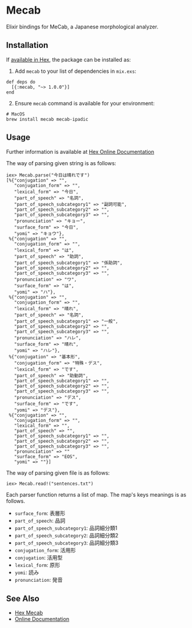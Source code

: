 # Mecab

Elixir bindings for MeCab, a Japanese morphological analyzer.


## Installation

If [available in Hex](https://hex.pm/docs/publish), the package can be installed as:

  1. Add `mecab` to your list of dependencies in `mix.exs`:

    def deps do
      [{:mecab, "~> 1.0.0"}]
    end

  2. Ensure `mecab` command is available for your environment:

    # MacOS
    brew install mecab mecab-ipadic

## Usage

Further information is available at
[Hex Online Documentation](https://hexdocs.pm/mecab/Mecab.html)

The way of parsing given string is as follows:

    iex> Mecab.parse("今日は晴れです")
    [%{"conjugation" => "",
       "conjugation_form" => "",
       "lexical_form" => "今日",
       "part_of_speech" => "名詞",
       "part_of_speech_subcategory1" => "副詞可能",
       "part_of_speech_subcategory2" => "",
       "part_of_speech_subcategory3" => "",
       "pronunciation" => "キョー",
       "surface_form" => "今日",
       "yomi" => "キョウ"},
     %{"conjugation" => "",
       "conjugation_form" => "",
       "lexical_form" => "は",
       "part_of_speech" => "助詞",
       "part_of_speech_subcategory1" => "係助詞",
       "part_of_speech_subcategory2" => "",
       "part_of_speech_subcategory3" => "",
       "pronunciation" => "ワ",
       "surface_form" => "は",
       "yomi" => "ハ"},
     %{"conjugation" => "",
       "conjugation_form" => "",
       "lexical_form" => "晴れ",
       "part_of_speech" => "名詞",
       "part_of_speech_subcategory1" => "一般",
       "part_of_speech_subcategory2" => "",
       "part_of_speech_subcategory3" => "",
       "pronunciation" => "ハレ",
       "surface_form" => "晴れ",
       "yomi" => "ハレ"},
     %{"conjugation" => "基本形",
       "conjugation_form" => "特殊・デス",
       "lexical_form" => "です",
       "part_of_speech" => "助動詞",
       "part_of_speech_subcategory1" => "",
       "part_of_speech_subcategory2" => "",
       "part_of_speech_subcategory3" => "",
       "pronunciation" => "デス",
       "surface_form" => "です",
       "yomi" => "デス"},
     %{"conjugation" => "",
       "conjugation_form" => "",
       "lexical_form" => "",
       "part_of_speech" => "",
       "part_of_speech_subcategory1" => "",
       "part_of_speech_subcategory2" => "",
       "part_of_speech_subcategory3" => "",
       "pronunciation" => ""
       "surface_form" => "EOS",
       "yomi" => ""}]


The way of parsing given file is as follows:

    iex> Mecab.read!("sentences.txt")


Each parser function returns a list of map.
The map's keys meanings is as follows.

- `surface_form`: 表層形
- `part_of_speech`: 品詞
- `part_of_speech_subcategory1`: 品詞細分類1
- `part_of_speech_subcategory2`: 品詞細分類2
- `part_of_speech_subcategory3`: 品詞細分類3
- `conjugation_form`: 活用形
- `conjugation`: 活用型
- `lexical_form`: 原形
- `yomi`: 読み
- `pronunciation`: 発音


See Also
-------------

- [Hex Mecab](https://hex.pm/packages/mecab)
- [Online Documentation](https://hexdocs.pm/mecab/Mecab.html)


